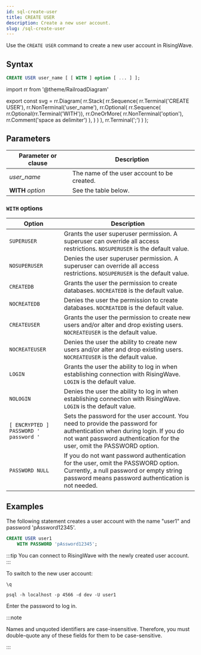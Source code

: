 ```yaml
---
id: sql-create-user
title: CREATE USER
description: Create a new user account.
slug: /sql-create-user
---
```


Use the `CREATE USER` command to create a new user account in RisingWave.

## Syntax

```sql
CREATE USER user_name [ [ WITH ] option [ ... ] ];
```

import rr from '@theme/RailroadDiagram'

export const svg = rr.Diagram(
    rr.Stack(
        rr.Sequence(
            rr.Terminal('CREATE USER'),
            rr.NonTerminal('user_name'),
            rr.Optional(
               rr.Sequence(
                  rr.Optional(rr.Terminal('WITH')),
                  rr.OneOrMore(
                     rr.NonTerminal('option'), rr.Comment('space as delimiter')
                    ),
               )
            )
        ),
        rr.Terminal(';')
    )
);

<drawer SVG={svg} />

## Parameters

| Parameter or clause | Description           |
| ------------------- | --------------------- |
| *user_name* | The name of the user account to be created. |
| **WITH** *option* | See the table below. |

### `WITH` options

| Option | Description           |
| --------- | --------------------- |
| `SUPERUSER` | Grants the user superuser permission. A superuser can override all access restrictions. `NOSUPERUSER` is the default value. |
| `NOSUPERUSER`| Denies the user superuser permission. A superuser can override all access restrictions. `NOSUPERUSER` is the default value. |
| `CREATEDB`| Grants the user the permission to create databases. `NOCREATEDB` is the default value. |
| `NOCREATEDB`| Denies the user the permission to create databases. `NOCREATEDB` is the default value.|
| `CREATEUSER`| Grants the user the permission to create new users and/or alter and drop existing users. `NOCREATEUSER` is the default value. |
| `NOCREATEUSER` | Denies the user the ability to create new users and/or alter and drop existing users. `NOCREATEUSER` is the default value. |
| `LOGIN` | Grants the user the ability to log in when establishing connection with RisingWave. `LOGIN` is the default value. |
| `NOLOGIN` | Denies the user the ability to log in when establishing connection with RisingWave. `LOGIN` is the default value. |
| `[ ENCRYPTED ] PASSWORD ' password '` | Sets the password for the user account. You need to provide the password for authentication when during login. If you do not want password authentication for the user, omit the PASSWORD option. |
| `PASSWORD NULL`| If you do not want password authentication for the user, omit the PASSWORD option. Currently, a null password or empty string password means password authentication is not needed. |

## Examples

The following statement creates a user account with the name "user1" and password 'pAssword12345'.

```sql
CREATE USER user1 
    WITH PASSWORD 'pAssword12345';
```

:::tip
You can connect to RisingWave with the newly created user account.
:::

To switch to the new user account:

```sql title="Quit current connection."
\q
```

```shell title="Connect and log in with the new account."
psql -h localhost -p 4566 -d dev -U user1
```

Enter the password to log in.

:::note

Names and unquoted identifiers are case-insensitive. Therefore, you must double-quote any of these fields for them to be case-sensitive.

:::
